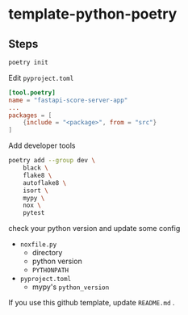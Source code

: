 # template-python-poetry

## Steps

```sh
poetry init
```

Edit `pyproject.toml`

```toml
[tool.poetry]
name = "fastapi-score-server-app"
...
packages = [
    {include = "<package>", from = "src"}
]
```

Add developer tools

```sh
poetry add --group dev \
    black \
    flake8 \
    autoflake8 \
    isort \
    mypy \
    nox \
    pytest
```

check your python version and update some config

- `noxfile.py`
  - directory
  - python version
  - `PYTHONPATH`
- `pyproject.toml`
  - mypy's `python_version`

If you use this github template, update `README.md` .
